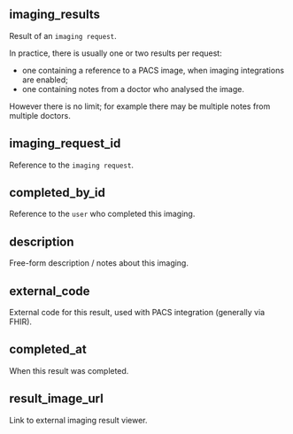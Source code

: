 ## imaging_results

Result of an `imaging request`.

In practice, there is usually one or two results per request:
- one containing a reference to a PACS image, when imaging integrations are enabled;
- one containing notes from a doctor who analysed the image.

However there is no limit; for example there may be multiple notes from multiple doctors.

## imaging_request_id

Reference to the `imaging request`.

## completed_by_id

Reference to the `user` who completed this imaging.

## description

Free-form description / notes about this imaging.

## external_code

External code for this result, used with PACS integration (generally via FHIR).

## completed_at

When this result was completed.

## result_image_url

Link to external imaging result viewer.

